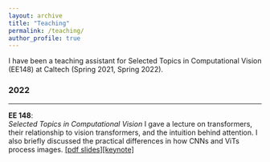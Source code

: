 ```yaml
---
layout: archive
title: "Teaching"
permalink: /teaching/
author_profile: true
---
```


I have been a teaching assistant for Selected Topics in Computational Vision (EE148) at Caltech (Spring 2021, Spring 2022).

### 2022
___ 
**EE 148**:  
*Selected Topics in Computational Vision* 
I gave a lecture on transformers, their relationship to vision transformers, and the intuition behind attention. I also briefly discussed the practical differences in how CNNs and ViTs process images.
[[pdf slides]]()[[keynote]]()
